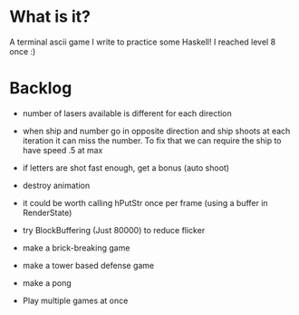 # What is it?

A terminal ascii game I write to practice some Haskell! I reached level 8 once :)

# Backlog

- number of lasers available is different for each direction
- when ship and number go in opposite direction and ship shoots at each iteration
it can miss the number. To fix that we can require the ship to have speed .5 at max
- if letters are shot fast enough, get a bonus (auto shoot)
- destroy animation

- it could be worth calling hPutStr once per frame (using a buffer in RenderState)
- try BlockBuffering (Just 80000) to reduce flicker

- make a brick-breaking game
- make a tower based defense game
- make a pong

- Play multiple games at once
